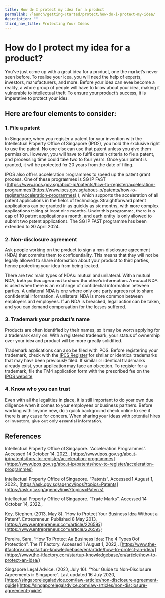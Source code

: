 ```yaml
---
title: How do I protect my idea for a product
permalink: /launch/getting-started/protect/how-do-i-protect-my-idea/
description: ""
third_nav_title: Protecting Your Ideas
---
```

# How do I protect my idea for a product?&nbsp;

You’ve just come up with a great idea for a product, one the market’s never seen before. To realise your idea, you will need the help of experts, investors, manufacturers, and more. Before your idea can even become a reality, a whole group of people will have to know about your idea, making it vulnerable to intellectual theft. To ensure your product’s success, it is imperative to protect your idea.&nbsp;

## Here are four elements to consider:&nbsp;

### 1.  File a patent&nbsp;&nbsp;


In Singapore, when you register a patent for your invention with the Intellectual Property Office of Singapore (IPOS), you hold the exclusive right to use the patent. No one else can use that patent unless you give them permission. However, you will have to fulfil certain criteria to file a patent, and processing time could take two to four years. Once your patent is granted, it will be protected for 20 years from the date of filing.&nbsp;&nbsp;

IPOS also offers acceleration programmes to speed up the patent grant process. One of these programmes is SG IP FAST ([https://www.ipos.gov.sg/about-ip/patents/how-to-register/acceleration-programmes](https://www.ipos.gov.sg/about-ip/patents/how-to-register/acceleration-programmes) ), which supports the acceleration of all patent applications in the fields of technology. Straightforward patent applications can be granted in as quickly as six months, with more complex applications taking at least nine months. Under this programme, there is a cap of 10 patent applications a month, and each entity is only allowed to submit two patent applications. The SG IP FAST programme has been extended to 30 April 2024.&nbsp;

### 2.  Non-disclosure agreement&nbsp;


Ask people working on the product to sign a non-disclosure agreement (NDA) that commits them to confidentiality. This means that they will not be legally allowed to share information about your product to third parties, hence protecting your idea from being leaked.&nbsp;

There are two main types of NDAs: mutual and unilateral. With a mutual NDA, both parties agree not to share the other’s information. A mutual NDA is used when there is an exchange of confidential information between parties. A unilateral NDA is one where only one party agrees not to share confidential information. A unilateral NDA is more common between employers and employees. If an NDA is breached, legal action can be taken, and you can demand compensation for the losses suffered.&nbsp;&nbsp;

### 3.  Trademark your product’s name&nbsp;


Products are often identified by their names, so it may be worth applying for a trademark early on. With a registered trademark, your status of ownership over your idea and product will be more greatly solidified.&nbsp;

Trademark applications can also be filed with IPOS. Before registering your trademark, check with the [IPOS Register](https://digitalhub.ipos.gov.sg/FAMN/process/IP4SG/MN_Index) for similar or identical trademarks that may have been previously filed. If similar or identical trademarks already exist, your application may face an objection. To register for a trademark, file the TM4 application form with the prescribed fee on the [IPOS website](https://www.ipos.gov.sg/about-ip/trade-marks/managing-trade-marks/forms-fees).&nbsp;

### 4.  Know who you can trust&nbsp;&nbsp;


Even with all the legalities in place, it is still important to do your own due diligence when it comes to your employees or business partners. Before working with anyone new, do a quick background check online to see if there is any cause for concern. When sharing your ideas with potential hires or investors, give out only essential information.&nbsp;

## References&nbsp;

Intellectual Property Office of Singapore. “Acceleration Programmes”. Accessed 14 October 14, 2022., [https://www.ipos.gov.sg/about-ip/patents/how-to-register/acceleration-programmes](https://www.ipos.gov.sg/about-ip/patents/how-to-register/acceleration-programmes)&nbsp;

Intellectual Property Office of Singapore. “Patents”. Accessed 1 August 1, 2022., [https://ask.gov.sg/agency/ipos?topics=Patents](https://ask.gov.sg/agency/ipos?topics=Patents)&nbsp;

Intellectual Property Office of Singapore. “Trade Marks”. Accessed 14 October 14, 2022., &nbsp;

Key, Stephen. (2013, May 8). “How to Protect Your Business Idea Without a Patent”. Entrepreneur. Published 8 May 2013, [https://www.entrepreneur.com/article/226595](https://www.entrepreneur.com/article/226595)&nbsp;

Pereira, Sara. “How To Protect Aa Business Idea: The 4 Types Oof Protection”. The IT Factory. Accessed 1 August 1, 2022,. [https://www.the-itfactory.com/startup-knowledgebase/en/article/how-to-protect-an-idea/](https://www.the-itfactory.com/startup-knowledgebase/en/article/how-to-protect-an-idea/)&nbsp;

Singapore Legal Advice. (2020, July 16). “Your Guide to Non-Disclosure Agreements in Singapore”. Last updated 16 July 2020, [https://singaporelegaladvice.com/law-articles/non-disclosure-agreement-guide](https://singaporelegaladvice.com/law-articles/non-disclosure-agreement-guide)